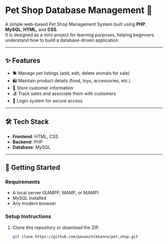 # Pet Shop Database Management 🐾

A simple web-based Pet Shop Management System built using **PHP**, **MySQL**, **HTML**, and **CSS**.  
It is designed as a mini-project for learning purposes, helping beginners understand how to build a database-driven application.

---

## ✨ Features

- 🐕 Manage pet listings (add, edit, delete animals for sale)  
- 🛍️ Maintain product details (food, toys, accessories, etc.)  
- 👤 Store customer information  
- 💰 Track sales and associate them with customers  
- 🔑 Login system for secure access  

---

## 🛠️ Tech Stack

- **Frontend**: HTML, CSS  
- **Backend**: PHP  
- **Database**: MySQL  

---

## 🚀 Getting Started

### Requirements
- A local server (XAMPP, WAMP, or MAMP)  
- MySQL installed  
- Any modern browser  

### Setup Instructions
1. Clone this repository or download the ZIP.  
   ```bash
   git clone https://github.com/pavanchikkanna/pet_shop.git
